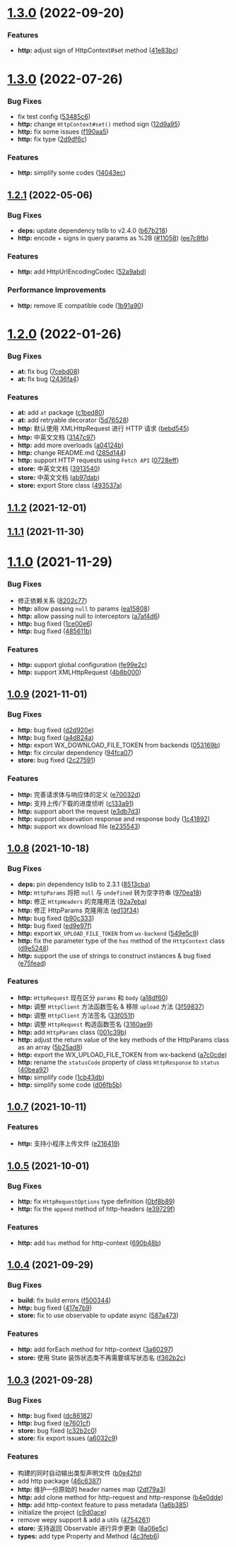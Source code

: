 # [1.3.0](https://github.com/ngify/ngify/compare/v1.3.1...v1.3.0) (2022-09-20)


### Features

* **http:** adjust sign of HttpContext#set method ([41e83bc](https://github.com/ngify/ngify/commit/41e83bc2467c9e27e11aa2ca9d2f97c276cbc3c6))



# [1.3.0](https://github.com/ngify/ngify/compare/v1.2.1...v1.3.0) (2022-07-26)


### Bug Fixes

* fix test config ([53485c6](https://github.com/ngify/ngify/commit/53485c62277b5670dbff073209036f8e53886dd5))
* **http:** change `HttpContext#set()` method sign ([12d9a95](https://github.com/ngify/ngify/commit/12d9a952b1157a569aea66fac3c41804707db1c0))
* **http:** fix some issues ([f190aa5](https://github.com/ngify/ngify/commit/f190aa536735c95af52c7a398d2630a0af5fb1f4))
* **http:** fix type ([2d9df6c](https://github.com/ngify/ngify/commit/2d9df6cb08a82a32339e611ce403458321d79624))


### Features

* **http:** simplify some codes ([14043ec](https://github.com/ngify/ngify/commit/14043ecbb824de1e7238c0d57025f24f20e50a4a))



## [1.2.1](https://github.com/ngify/ngify/compare/v1.2.0...v1.2.1) (2022-05-06)


### Bug Fixes

* **deps:** update dependency tslib to v2.4.0 ([b67b218](https://github.com/ngify/ngify/commit/b67b218ed7d64e1cd3188f6208e76938af9f320c))
* **http:** encode + signs in query params as %2B ([#11058](https://github.com/ngify/ngify/issues/11058)) ([ee7c8fb](https://github.com/ngify/ngify/commit/ee7c8fb9efffcd57446d55a762d671f0280984fc))


### Features

* **http:** add HttpUrlEncodingCodec ([52a9abd](https://github.com/ngify/ngify/commit/52a9abd578e6cd886dc034f840e7898f1fa00838))


### Performance Improvements

* **http:** remove IE compatible code ([1b91a90](https://github.com/ngify/ngify/commit/1b91a9039847ef80edd44828775032835c9e6094))



# [1.2.0](https://github.com/ngify/ngify/compare/v1.1.2...v1.2.0) (2022-01-26)


### Bug Fixes

* **at:** fix bug ([7cebd08](https://github.com/ngify/ngify/commit/7cebd08ee5a27c7064b81c189fd687b88f48e22f))
* **at:** fix bug ([2436fa4](https://github.com/ngify/ngify/commit/2436fa41c2832778d52014483ccdfd14ccb64bfa))


### Features

* **at:** add `at` package ([c1bed80](https://github.com/ngify/ngify/commit/c1bed8093c01ca437242e7859cfc0443abf99dd6))
* **at:** add retryable decorator ([5d76528](https://github.com/ngify/ngify/commit/5d76528d51810b03771833d3c6883f42cd1a8813))
* **http:** 默认使用 XMLHttpRequest 进行 HTTP 请求 ([bebd545](https://github.com/ngify/ngify/commit/bebd5454aad417ed63a3a7b28b8737e07e3835c5))
* **http:** 中英文文档 ([3147c97](https://github.com/ngify/ngify/commit/3147c970f87daffe78c17ed7f276912b6cb73c29))
* **http:** add more overloads ([a04124b](https://github.com/ngify/ngify/commit/a04124b2a175aa299d1444a7ff0ce4b6e2479571))
* **http:** change README.md ([285d144](https://github.com/ngify/ngify/commit/285d14401962154e8b406f9b49a9f1c442cd3cc7))
* **http:** support HTTP requests using `Fetch API` ([0728eff](https://github.com/ngify/ngify/commit/0728eff7c54c31890686f6caa3fb5c3879817e68))
* **store:** 中英文文档 ([3913540](https://github.com/ngify/ngify/commit/3913540e05a72c59bdee8e5f9c4a2cc0f2d849c1))
* **store:** 中英文文档 ([ab97dab](https://github.com/ngify/ngify/commit/ab97dab599b5099b9544a44a14f79aa50aa27456))
* **store:** export Store class ([493537a](https://github.com/ngify/ngify/commit/493537a98cdd521d6087896af2df035b2c521e8c))



## [1.1.2](https://github.com/ngify/ngify/compare/v1.1.1...v1.1.2) (2021-12-01)



## [1.1.1](https://github.com/ngify/ngify/compare/v1.1.0...v1.1.1) (2021-11-30)



# [1.1.0](https://github.com/ngify/ngify/compare/v1.0.9...v1.1.0) (2021-11-29)


### Bug Fixes

* 修正依赖关系 ([8202c77](https://github.com/ngify/ngify/commit/8202c773887b2b0d932698124bf622b42e23ff11))
* **http:** allow passing `null` to params ([ea15808](https://github.com/ngify/ngify/commit/ea15808a418ed357057c78833cde8bdc01ad6a28))
* **http:** allow passing null to interceptors ([a7af4d6](https://github.com/ngify/ngify/commit/a7af4d68e17c902a12bd186d15feac6278004545))
* **http:** bug fixed ([1ce00e6](https://github.com/ngify/ngify/commit/1ce00e66e1628fcb665e42068e4ad8c1e6009b22))
* **http:** bug fixed ([485611b](https://github.com/ngify/ngify/commit/485611bc4606ddc4a6faf71605b08e1d73e3df0b))


### Features

* **http:** support global configuration ([fe99e2c](https://github.com/ngify/ngify/commit/fe99e2cc2af86a3f6495b5f8a886ba07ee5d924a))
* **http:** support XMLHttpRequest ([4b8b000](https://github.com/ngify/ngify/commit/4b8b000aadcaab4fc0f90f58981f79b97fbf5077))



## [1.0.9](https://github.com/ngify/ngify/compare/v1.0.8...v1.0.9) (2021-11-01)


### Bug Fixes

* **http:** bug fixed ([d2d920e](https://github.com/ngify/ngify/commit/d2d920ef555c9248a544cbef8e28ee1da7bf27fd))
* **http:** bug fixed ([a4d824a](https://github.com/ngify/ngify/commit/a4d824a14a9ad95eabdd993366fdd701dc79c75d))
* **http:** export WX_DOWNLOAD_FILE_TOKEN from backends ([053169b](https://github.com/ngify/ngify/commit/053169b9fa54e5c60b54cf191471011561e46f27))
* **http:** fix circular dependency ([94fca07](https://github.com/ngify/ngify/commit/94fca07283e3c64a9d1dfb993fb6a58225e6b70a))
* **store:** bug fixed ([2c27591](https://github.com/ngify/ngify/commit/2c27591206f423542dd028aedf684fa8c15ae144))


### Features

* **http:** 完善请求体与响应体的定义 ([e70032d](https://github.com/ngify/ngify/commit/e70032deaf60074094fb3e56c8e0b1a344afbc57))
* **http:** 支持上传/下载的进度侦听 ([c133a91](https://github.com/ngify/ngify/commit/c133a91b71e57626376bec8b5cd7973fafb82882))
* **http:** support abort the request ([e3db7d3](https://github.com/ngify/ngify/commit/e3db7d3486c51d738fc66e85ffadf9ba4f0a8d7b))
* **http:** support observation response and response body ([1c41892](https://github.com/ngify/ngify/commit/1c418922eddca7f1145029d618f9adece17b91e8))
* **http:** support wx download file ([e235543](https://github.com/ngify/ngify/commit/e2355437cde92978945a76666c18168068671b8b))



## [1.0.8](https://github.com/ngify/ngify/compare/v1.0.7...v1.0.8) (2021-10-18)


### Bug Fixes

* **deps:** pin dependency tslib to 2.3.1 ([8513cba](https://github.com/ngify/ngify/commit/8513cbaf3e4461614ac3eb39a22f47aaf9abe0d9))
* **http:** `HttpParams` 将把 `null` 与 `undefined` 转为空字符串 ([970ea18](https://github.com/ngify/ngify/commit/970ea18c97f529351fd1ef4fb76ef1eb0b2664fe))
* **http:** 修正 `HttpHeaders` 的克隆用法 ([92a7eba](https://github.com/ngify/ngify/commit/92a7eba3399a8ada91631ff0b5e91d4d805ecb35))
* **http:** 修正 HttpParams 克隆用法 ([ed13f34](https://github.com/ngify/ngify/commit/ed13f34258ce179463326c0299b61853c6da8b39))
* **http:** bug fixed ([b90c333](https://github.com/ngify/ngify/commit/b90c333b26c40c5177a9382bab42aae5359a3af3))
* **http:** bug fixed ([ed9e97f](https://github.com/ngify/ngify/commit/ed9e97f4c596d33533906eb29e62351963a05411))
* **http:** export `WX_UPLOAD_FILE_TOKEN` from `wx-backend` ([549e5c9](https://github.com/ngify/ngify/commit/549e5c9a1f4ada01decaa24941e2a3b105684483))
* **http:** fix the parameter type of the `has` method of the `HttpContext` class ([d9e5248](https://github.com/ngify/ngify/commit/d9e5248ad44df3b7e9d2339fd71a404c46794f19))
* **http:** support the use of strings to construct instances & bug fixed ([e75fead](https://github.com/ngify/ngify/commit/e75feade6fba8d870a3a17a5445140452df14247))


### Features

* **http:** `HttpRequest` 现在区分 `params` 和 `body` ([a18df60](https://github.com/ngify/ngify/commit/a18df601fd77ea2ca4c6982a5b29f72ba9746611))
* **http:** 调整 `HttpClient` 方法函数签名 & 移除 `upload` 方法 ([3f59837](https://github.com/ngify/ngify/commit/3f59837c748b8d96ebdeca489bc383454aacd7af))
* **http:** 调整 `HttpClient` 方法签名 ([33f051f](https://github.com/ngify/ngify/commit/33f051fd040a54408622cd70b99f5a0e86300710))
* **http:** 调整 `HttpRequest` 构造函数签名 ([3160ae9](https://github.com/ngify/ngify/commit/3160ae91626a8a33c70bfc6f8d76f7be1736a95b))
* **http:** add `HttpParams` class ([001c39b](https://github.com/ngify/ngify/commit/001c39b829600fb61bf7480d543b8a840c8136c2))
* **http:** adjust the return value of the key methods of the HttpParams class as an array ([5b25ad8](https://github.com/ngify/ngify/commit/5b25ad825da1f7b69aaaa2fefb6caa4992a2ed30))
* **http:** export the WX_UPLOAD_FILE_TOKEN from wx-backend ([a7c0cde](https://github.com/ngify/ngify/commit/a7c0cdee4523bcb26f429819105353c950386cb2))
* **http:** rename the `statusCode` property of class `HttpResponse` to `status` ([40bea92](https://github.com/ngify/ngify/commit/40bea92b1915b5cd628cfbe283ef22f4cfc0535b))
* **http:** simplify code ([1cb43db](https://github.com/ngify/ngify/commit/1cb43db75cb6ad72067807b2e0f8ef42d187eaf0))
* **http:** simplify some code ([d06fb5b](https://github.com/ngify/ngify/commit/d06fb5bef5309f34136523c68f9ef530f2452326))



## [1.0.7](https://github.com/ngify/ngify/compare/v1.0.5...v1.0.7) (2021-10-11)


### Features

* **http:** 支持小程序上传文件 ([e216419](https://github.com/ngify/ngify/commit/e216419438e0911a9edd29b70f88e5cad7a442a1))



## [1.0.5](https://github.com/ngify/ngify/compare/v1.0.4...v1.0.5) (2021-10-01)


### Bug Fixes

* **http:** fix `HttpRequestOptions` type definition ([0bf8b89](https://github.com/ngify/ngify/commit/0bf8b890befbbad591e16c40889ce70c7d2cc216))
* **http:** fix the `append` method of http-headers ([e39729f](https://github.com/ngify/ngify/commit/e39729fb10bd6b552ce17825806be3e624e1be5b))


### Features

* **http:** add `has` method for http-context ([690b48b](https://github.com/ngify/ngify/commit/690b48bef3d9a2eb03be9ed3cabc811197d516d6))



## [1.0.4](https://github.com/ngify/ngify/compare/v1.0.3...v1.0.4) (2021-09-29)


### Bug Fixes

* **build:** fix build errors ([f500344](https://github.com/ngify/ngify/commit/f5003441cb3ac3ada6af70f3ad62bbb93ae55f41))
* **http:** bug fixed ([417e7b9](https://github.com/ngify/ngify/commit/417e7b921e9cef37624456bc893ca40ccd25e9b3))
* **store:** fix to use observable to update async ([587a473](https://github.com/ngify/ngify/commit/587a473c6b6bb29802cd9f3d34dfe426e34afea1))


### Features

* **http:** add forEach method for http-context ([3a60297](https://github.com/ngify/ngify/commit/3a60297e966d06e12e25ec13f837b4d085e42282))
* **store:** 使用 State 装饰状态类不再需要填写状态名 ([f362b2c](https://github.com/ngify/ngify/commit/f362b2cf676ebfccdc6324863071d7993af417c8))



## [1.0.3](https://github.com/ngify/ngify/compare/c9d0ace055fcec91351852a727547a222d4036f5...v1.0.3) (2021-09-28)


### Bug Fixes

* **http:** bug fixed ([dc86182](https://github.com/ngify/ngify/commit/dc86182adaa292a418c8d359cee571e7e406f5c7))
* **http:** bug fixed ([e7601cf](https://github.com/ngify/ngify/commit/e7601cf545e0b64a8657101a2e68a11d52ed44ec))
* **store:** bug fixed ([c32b2c0](https://github.com/ngify/ngify/commit/c32b2c00d7ed9c6ec8ba9b85e82a0ee4a82e047f))
* **store:** fix export issues ([a6032c9](https://github.com/ngify/ngify/commit/a6032c9277258660bb49c274d0862b19ae551df8))


### Features

* 构建的同时自动输出类型声明文件 ([b0e42fd](https://github.com/ngify/ngify/commit/b0e42fde2f0dd02b572fb3330d3c064518085e79))
* add http package ([46c6387](https://github.com/ngify/ngify/commit/46c6387a990a9d947525ac61e4c5380856c223c7))
* **http:** 维护一份原始的 header names map ([2df79a3](https://github.com/ngify/ngify/commit/2df79a3db3ef7e86c72094e28d369dd269b1b6c0))
* **http:** add clone method for http-request and http-response ([b4e0dde](https://github.com/ngify/ngify/commit/b4e0dde0fb3ef24f880b8ae4bf2b021722425d14))
* **http:** add http-context feature to pass metadata ([1a6b385](https://github.com/ngify/ngify/commit/1a6b38537c871bb383411ce1766acbb54647d422))
* initialize the project ([c9d0ace](https://github.com/ngify/ngify/commit/c9d0ace055fcec91351852a727547a222d4036f5))
* remove wepy support & add a utils ([4754261](https://github.com/ngify/ngify/commit/47542612cc392878df8dca27f00af56ad545a997))
* **store:** 支持返回 Observable 进行异步更新 ([8a06e5c](https://github.com/ngify/ngify/commit/8a06e5cde8f508201e97e3916e9a14d68ae69037))
* **types:** add type Property and Method ([4c3feb6](https://github.com/ngify/ngify/commit/4c3feb6dc3191bcb9fdc0e0f562745d477d3964f))



